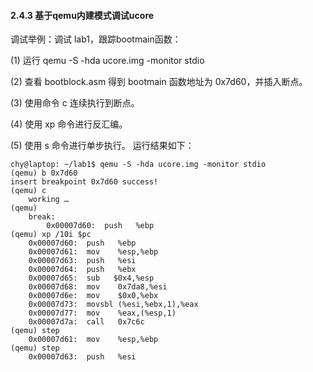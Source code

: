 
#### 2.4.3 基于qemu内建模式调试ucore

调试举例：调试 lab1，跟踪bootmain函数：

(1) 运行 qemu -S -hda ucore.img -monitor stdio

(2) 查看 bootblock.asm 得到 bootmain 函数地址为 0x7d60，并插入断点。

(3) 使用命令 c 连续执行到断点。

(4) 使用 xp 命令进行反汇编。

(5) 使用 s 命令进行单步执行。
运行结果如下：

	chy@laptop: ~/lab1$ qemu -S -hda ucore.img -monitor stdio
	(qemu) b 0x7d60
	insert breakpoint 0x7d60 success!
	(qemu) c
		working …
	(qemu)
		break:
			0x00007d60:  push   %ebp                 
	(qemu) xp /10i $pc
		0x00007d60:  push   %ebp
		0x00007d61:  mov    %esp,%ebp
		0x00007d63:  push   %esi
		0x00007d64:  push   %ebx
		0x00007d65:  sub   $0x4,%esp
		0x00007d68:  mov    0x7da8,%esi
		0x00007d6e:  mov    $0x0,%ebx
		0x00007d73:  movsbl (%esi,%ebx,1),%eax
		0x00007d77:  mov    %eax,(%esp,1)
		0x00007d7a:  call   0x7c6c
	(qemu) step
		0x00007d61:  mov    %esp,%ebp
	(qemu) step
		0x00007d63:  push   %esi
